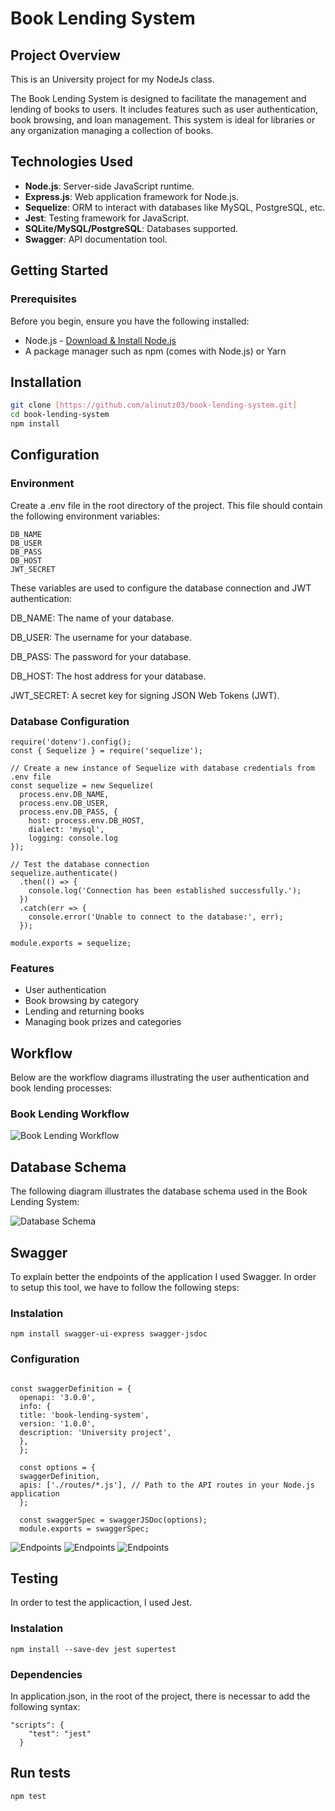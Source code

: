 # Book Lending System

## Project Overview
This is an University project for my NodeJs class.

The Book Lending System is designed to facilitate the management and lending of books to users. It includes features such as user authentication, book browsing, and loan management. This system is ideal for libraries or any organization managing a collection of books.


## Technologies Used
- **Node.js**: Server-side JavaScript runtime.
- **Express.js**: Web application framework for Node.js.
- **Sequelize**: ORM to interact with databases like MySQL, PostgreSQL, etc.
- **Jest**: Testing framework for JavaScript.
- **SQLite/MySQL/PostgreSQL**: Databases supported.
- **Swagger**: API documentation tool.

## Getting Started

### Prerequisites
Before you begin, ensure you have the following installed:
- Node.js - [Download & Install Node.js](https://nodejs.org/en/download/)
- A package manager such as npm (comes with Node.js) or Yarn



## Installation

```bash
git clone [https://github.com/alinutz03/book-lending-system.git]
cd book-lending-system
npm install
```

## Configuration

### Environment
Create a .env file in the root directory of the project. This file should contain the following environment variables:
```
DB_NAME
DB_USER
DB_PASS
DB_HOST
JWT_SECRET
```

These variables are used to configure the database connection and JWT authentication:

DB_NAME: The name of your database. 

DB_USER: The username for your database.

DB_PASS: The password for your database.

DB_HOST: The host address for your database.

JWT_SECRET: A secret key for signing JSON Web Tokens (JWT).


### Database Configuration
```
require('dotenv').config();
const { Sequelize } = require('sequelize');

// Create a new instance of Sequelize with database credentials from .env file
const sequelize = new Sequelize(
  process.env.DB_NAME,
  process.env.DB_USER,
  process.env.DB_PASS, {
    host: process.env.DB_HOST,
    dialect: 'mysql',
    logging: console.log
});

// Test the database connection
sequelize.authenticate()
  .then(() => {
    console.log('Connection has been established successfully.');
  })
  .catch(err => {
    console.error('Unable to connect to the database:', err);
  });

module.exports = sequelize;
```



### Features
- User authentication
- Book browsing by category
- Lending and returning books
- Managing book prizes and categories

## Workflow
Below are the workflow diagrams illustrating the user authentication and book lending processes:

### Book Lending Workflow
![Book Lending Workflow](./images/workflow.jpg)

## Database Schema
The following diagram illustrates the database schema used in the Book Lending System:

![Database Schema](./images/db.png)

## Swagger
To explain better the endpoints of the application I used Swagger. In order to setup this tool, we have to follow the following steps:

### Instalation
```npm install swagger-ui-express swagger-jsdoc```


### Configuration
```const swaggerJSDoc = require('swagger-jsdoc');

const swaggerDefinition = {
  openapi: '3.0.0',
  info: {
  title: 'book-lending-system',
  version: '1.0.0',
  description: 'University project',
  },
  };
  
  const options = {
  swaggerDefinition,
  apis: ['./routes/*.js'], // Path to the API routes in your Node.js application
  };
  
  const swaggerSpec = swaggerJSDoc(options);
  module.exports = swaggerSpec;
```

![Endpoints](./images/sw1.png)
![Endpoints](./images/sw2.png)
![Endpoints](./images/sw3.png)


## Testing
In order to test the applicaction, I used Jest.

### Instalation
```
npm install --save-dev jest supertest
```

### Dependencies
In application.json, in the root of the project, there is necessar to add the following syntax:
```
"scripts": {
    "test": "jest"
  }
```
## Run tests
```
npm test
```
